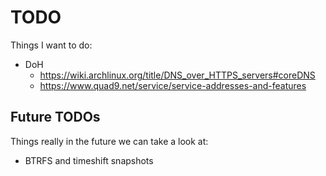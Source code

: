 # TODO

Things I want to do:

- DoH
	- https://wiki.archlinux.org/title/DNS_over_HTTPS_servers#coreDNS
    - https://www.quad9.net/service/service-addresses-and-features

## Future TODOs

Things really in the future we can take a look at:

- BTRFS and timeshift snapshots